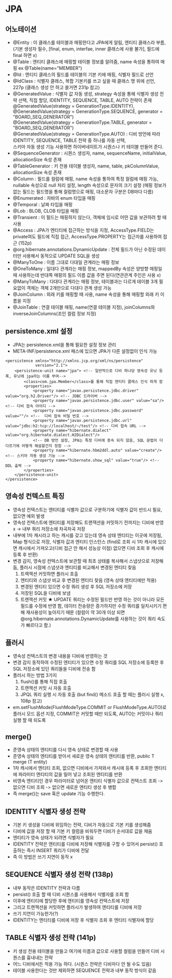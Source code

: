 # JPA

## 어노테이션
- @Entity : 이 클래스를 테이블과 매핑한다고 JPA에게 알림, 엔티티 클래스라 부름, (기본 생성자 필수, [final, enum, interfae, inner 클래스에 사용 불가], 필드에 final 하면 x)
- @Table : 엔티티 클래스에 매핑할 테이블 정보를 알려줌, name 속성을 통하여 매핑 ex @Table(name="MEMBER")
- @Id : 엔티티 클래스의 필드를 테이블의 기본 키에 매핑, 식별자 필드로 선언
- @IdClass : 식별자 클래스, 복합 기본키를 쓰고 싶을 때 클래스 명 위에 선언, 227p (클래스 생성 안 하고 쓸거면 231p 참고)
- @GeneratedValue : 식별자 값 자동 생성, strategy 속성을 통헤 식별자 생성 전략 선택, 직접 할당, IDENTITY, SEQUENCE, TABLE, AUTO 전략이 존재
  @GeneratedValue(strategy = GenerationType.IDENTITY),   
  @GeneratedValue(strategy = GenerationType.SEQUENCE, generator = "BOARD_SEQ_GENERATOR")   
  @GeneratedValue(strategy = GenerationType.TABLE, generator = "BOARD_SEQ_GENERATOR")   
  @GeneratedValue(strategy = GenerationType.AUTO) : 디비 방언에 따라 IDENTITY, SEQUENCE, TABLE 전략 중 하나를 자동 선택,   
  스키마 자동 생성 기능 사용하면 하이버네이트가 시퀀스나 키 테이블 만들어 준다.
- @SequenceGenerator : 시퀀스 생성자, name, sequenceName, initialValue, allocationSize 속성 존재
- @TableGenerator : 키 전용 테이블 생성자, name, table, pkColumnValue, allocationSize 속성 존재
- @Column : 필드를 컬럼에 매핑, name 속성을 통하여 특정 컬럼에 매핑 가능, nullable 속성으로 null 처리 설정, length 속성으로 문자의 크기 설정
   (매핑 정보가 없는 필드는 필드명을 통해 컬럼명으로 매핑, 대소문자 구분은 DB마다 다름)   
- @Enumerated : 자바의 enum 타입을 매핑
- @Temporal : 날짜 타입을 매핑
- @Lob : BLOB, CLOB 타입을 매핑
- @Transient : 이 필드는 매핑하지 않는다, 객체에 임시로 어떤 값을 보관하려 할 때 사용
- @Access : JPA가 엔티티에 접근하는 방식을 지정, AccessType.FIELD는 private여도 필드에 직접 접근, AccessType.PROPERTY는 접근자를 사용하여 접근 (152p)
- @org.hibernate.annotations.DynamicUpdate : 전체 필드가 아닌 수정된 데이터만 사용해서 동적으로 UPDATE SQL을 생성
- @ManyToOne : 이름 그대로 다대일 관계라는 매핑 정보
- @OneToMany : 일대다 관계라는 매핑 정보, mappedBy 속성은 양방향 매핑일 때 사용하는데 반대쪽 매핑의 필드 이름 값을 주면 된다(연관관계 주인은 사용 x)
- @ManyToMany : 다대다 관계라는 매핑 정보, 테이블과는 다르게 테이블 3개 필요없이 객체는 객체 2개만으로 다대다 관계 생성 가능
- @JoinColumn : 외래 키를 매핑할 때 사용, name 속성을 통해 매핑할 외래 키 이름을 지정
- @JoinTable : 연결 테이블 매핑, name(연결 테이블 지정), joinColumns와inverseJoinColumns(조인 컬럼 정보 지정)


## persistence.xml 설정
- JPA는 persistence.xml을 통해 필요한 설정 정보 관리
- META-INF/persistence.xml 패스에 있으면 JPA가 다른 설정없이 인식 가능
```
<persistence xmlns="http://xmlns.jcp.org/xml/ns/persistence"
             version="2.1">
    <persistence-unit name="jpa"> <!-- 일반적으로 디비 하나당 영속성 유닛 등록, 유닛에 jpa라는 이름 부여-->
        <class>com.jpa.Member</class>를 통해 직접 엔티티 클래스 인식 하게 함
        <properties>
            <property name="javax.persistence.jdbc.driver" value="org.h2.Driver"/> <!-- JDBC 드라이버 -->
            <property name="javax.persistence.jdbc.user" value="sa"/> <!-- 디비 접속 아이디 -->
            <property name="javax.persistence.jdbc.password" value=""/> <!--  디비 접속 비밀 번호 -->
            <property name="javax.persistence.jdbc.url" value="jdbc:h2:tcp://localhost/~/test"/> <!-- 디비 접속 URL -->
            <property name="hibernate.dialect" value="org.hibernate.dialect.H2Dialect"/> 
            <!-- DB 방언 설정, JPA는 특정 디비에 종속 되지 않음, SQL 문법이 다 다르기에 어떻게 해설할건지 정함 -->
            <property name="hibernate.hbm2ddl.auto" value="create"/> <!-- 스키마 자동 생성 기능 -->
            <property name="hibernate.show_sql" value="true"/> <!-- DDL 출력 -->
        </properties>
    </persistence-unit>
</persistence>
```

## 영속성 컨텍스트 특징
- 영속성 컨텍스트는 엔티티를 식별자 값으로 구분하기에 식별자 값이 반드시 필요, 없으면 예외 발생
- 영속성 컨텍스트에 엔티티를 저장해도 트랜잭션을 커밋하기 전까지는 디비에 반영 x -> 내부 쿼리 저장소에 차곡차곡 저장
- 내부에 1차 캐시라고 하는 캐시를 갖고 있는데 영속 상태 엔티티는 이곳에 저장됨, Map 형식으로 저장, 식별자 값과 엔티티 인스턴스
  (find로 조회 시 1차 캐시에 있으면 캐시에서 가져오고(디비 접근 안 해서 성능상 이점) 없으면 디비 조회 후 캐시에 등록 후 반환)
- 변경 감지, 영속성 컨텍스트에 보관할 때 최초 상태를 복사해서 스냅샷으로 저장해 둠, 플러시 시점에 스냅샷과 엔티티를 비교해서 변경된 엔티티 찾음
  1. 트랙잭션 커밋하면 플러시 호출   
  2. 엔티티와 스냅샷 비교 후 변경된 엔티티 찾음 (영속 상태 엔티티에만 적용)
  3. 변경된 엔티티 있으면 수정 쿼리 생성 후 SQL 저장소에 저장 
  4. 저장된 SQL을 디비에 보냄
  5. 트랜잭션 커밋
  ★ UPDATE 쿼리는 수정된 필드만 반영 하는 것이 아니라 모든 필드를 수정에 반영 함, 데이터 전송량은 증가하지만 수정 쿼리를 일치시키기 편해 재사용성이 높아지기 때문
  (컬럼이 약 30개 이상 되면 @org.hibernate.annotations.DynamicUpdate를 사용하는 것이 쿼리 속도가 빠르다고 함.)
  
## 플러시
- 영속성 컨텍스트의 변경 내용을 디비에 반영하는 것
- 변경 감지 동작하여 수정된 엔티티가 있으면 수정 쿼리를 SQL 저장소에 등록한 후 SQL 저장소에 있던 쿼리들을 디비에 전송 함
- 플러시 하는 방법 3가지
  1. flush()를 통해 직접 호출
  2. 트랜잭션 커밋 시 자동 호출
  3. JPQL 쿼리 실행 시 자동 호출 (but find() 메소드 호출 할 때는 플러시 실행 x, 108p 참고)
- em.setFlushMode(FlushModeType.COMMIT or FlushModeType.AUTO)로 플러시 모드 옵션 지정, COMMIT은 커밋할 때만 되도록, AUTO는 커밋이나 쿼리 실행 할 때 되도록

## merge()
- 준영속 상태의 엔티티를 다시 영속 상태로 변경할 때 사용
- 준영속 상태의 엔티티를 받아서 새로운 영속 상태의 엔티티를 반환, public <T> T merge (T entity)
- 1차 캐시에서 엔티티 조회, 없으면 디비에서 가져와서 캐시에 등록 후 조회한 엔티티에 파라미터 엔티티의 값을 밀어 넣고 조회된 엔티티를 반환
- 비영속 엔티티인 경우 파라미터로 넘어온 엔티티 식별자 값으로 컨텍스트 조회 -> 없으면 디비 조회 -> 없으면 새로운 엔티티 생성 후 병합
- 즉 merge()는 save 혹은 update 기능 수행한다.
  
## IDENTITY 식별자 생성 전략
- 기본 키 생성을 디비에 위임하는 전략, 디비가 자동으로 기본 키를 생성해줌
- 디비에 값을 저장 할 때 기본 키 컬럼을 비워두면 디비가 순서대로 값을 채움
- 엔티티가 영속 상태가 되려면 식별자가 필요
- IDENTITY 전략은 엔티티를 디비에 저장해 식별자를 구할 수 있어서 persist() 호출하는 즉시 INSERT 쿼리가 디비에 전달
- 즉 이 방법은 쓰기 지연이 동작 x
  
## SEQUENCE 식별자 생성 전략 (138p)
- 내부 동작은 IDENTITY 전략과 다름
- persist() 호출 할 때 디비 시퀀스를 사용해서 식별자를 조회 함
- 이후에 엔티티에 할당한 후에 엔티티를 영속성 컨텍스트에 저장
- 그리고 트랜잭션을 커밋하면 플러시가 발생하여 엔티티를 디비에 저장
- 쓰기 지연이 가능한가(?)
- IDENTITY는 엔티티를 디비에 저장 후 식별자 조회 후 엔티티 식별자에 할당
  
## TABLE 식별자 생성 전략 (141p)
- 키 생성 전용 테이블을 만들고 여기에 이름과 값으로 사용할 컬럼을 만들어 디비 시퀀스를 흉내내는 전략
- 어느 디비에서든 적용 가능 하다. (시퀀스 전략은 디비마다 안 될 수도 있음)
- 테이블 사용한다는 것만 제외하면 SEQUENCE 전략과 내부 동작 방식이 같음
  
